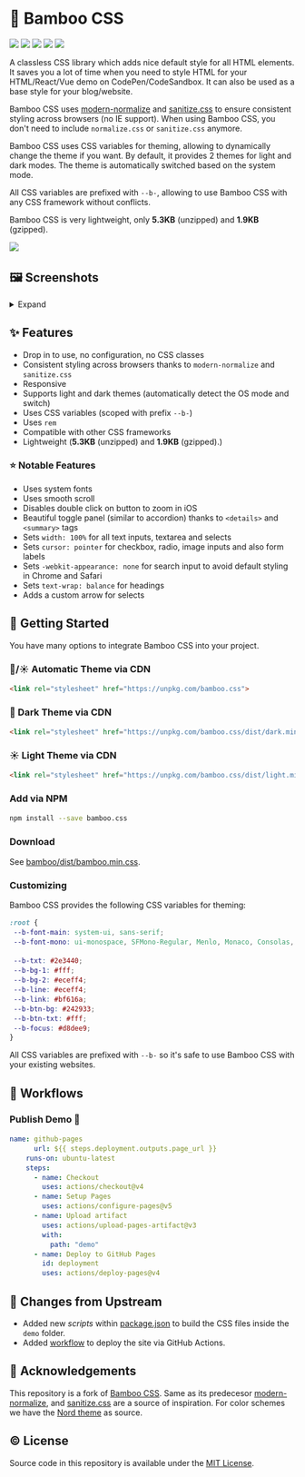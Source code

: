 # 🥢 Bamboo CSS

<p>
<img src="https://img.shields.io/github/languages/code-size/semanticdata/bamboo" />
<img src="https://img.shields.io/github/repo-size/semanticdata/bamboo" />
<img src="https://img.shields.io/github/commit-activity/t/semanticdata/bamboo" />
<img src="https://img.shields.io/github/last-commit/semanticdata/bamboo" />
<img src="https://img.shields.io/website/https/semanticdata.github.io/bamboo.svg" />
</p>

A classless CSS library which adds nice default style for all HTML elements. It saves you a lot of time when you need to style HTML for your HTML/React/Vue demo on CodePen/CodeSandbox. It can also be used as a base style for your blog/website.

Bamboo CSS uses [modern-normalize](https://github.com/sindresorhus/modern-normalize) and [sanitize.css](https://github.com/csstools/sanitize.css) to ensure consistent styling across browsers (no IE support). When using Bamboo CSS, you don't need to include `normalize.css` or `sanitize.css` anymore.

Bamboo CSS uses CSS variables for theming, allowing to dynamically change the theme if you want. By default, it provides 2 themes for light and dark modes. The theme is automatically switched based on the system mode.

All CSS variables are prefixed with `--b-`, allowing to use Bamboo CSS with any CSS framework without conflicts.

Bamboo CSS is very lightweight, only **5.3KB** (unzipped) and **1.9KB** (gzipped).

<a href="https://semanticdata.github.io/bamboo">
<img src="https://img.shields.io/badge/Check out the Demo-F0E68C?style=for-the-badge&link=https://semanticdata.github.io/bamboo" />
</a>

## 🖼 Screenshots

<details>
<summary>Expand</summary>
 
| ![screenshot](screenshots/desktopPage960x720.png) |
| --- |
</details>

## ✨ Features

- Drop in to use, no configuration, no CSS classes
- Consistent styling across browsers thanks to `modern-normalize` and `sanitize.css`
- Responsive
- Supports light and dark themes (automatically detect the OS mode and switch)
- Uses CSS variables (scoped with prefix `--b-`)
- Uses `rem`
- Compatible with other CSS frameworks
- Lightweight (**5.3KB** (unzipped) and **1.9KB** (gzipped).)

### ⭐ Notable Features

- Uses system fonts
- Uses smooth scroll
- Disables double click on button to zoom in iOS
- Beautiful toggle panel (similar to accordion) thanks to `<details>` and `<summary>` tags
- Sets `width: 100%` for all text inputs, textarea and selects
- Sets `cursor: pointer` for checkbox, radio, image inputs and also form labels
- Sets `-webkit-appearance: none` for search input to avoid default styling in Chrome and Safari
- Sets `text-wrap: balance` for headings
- Adds a custom arrow for selects

## 🚀 Getting Started

You have many options to integrate Bamboo CSS into your project.

### 🌙/☀ Automatic Theme via CDN

```html
<link rel="stylesheet" href="https://unpkg.com/bamboo.css">
```

### 🌙 Dark Theme via CDN

```html
<link rel="stylesheet" href="https://unpkg.com/bamboo.css/dist/dark.min.css">
```

### ☀ Light Theme via CDN

```html
<link rel="stylesheet" href="https://unpkg.com/bamboo.css/dist/light.min.css">
```

### Add via NPM

```bash
npm install --save bamboo.css
```

### Download

See [bamboo/dist/bamboo.min.css](https://semanticdata.github.io/bamboo/dist/bamboo.min.css).

### Customizing

Bamboo CSS provides the following CSS variables for theming:

```css
:root {
 --b-font-main: system-ui, sans-serif;
 --b-font-mono: ui-monospace, SFMono-Regular, Menlo, Monaco, Consolas, "Liberation Mono", "Courier New", monospace;

 --b-txt: #2e3440;
 --b-bg-1: #fff;
 --b-bg-2: #eceff4;
 --b-line: #eceff4;
 --b-link: #bf616a;
 --b-btn-bg: #242933;
 --b-btn-txt: #fff;
 --b-focus: #d8dee9;
}
```

All CSS variables are prefixed with `--b-` so it's safe to use Bamboo CSS with your existing websites.

## 🔀 Workflows

### Publish Demo 📢

```yml
name: github-pages
      url: ${{ steps.deployment.outputs.page_url }}
    runs-on: ubuntu-latest
    steps:
      - name: Checkout
        uses: actions/checkout@v4
      - name: Setup Pages
        uses: actions/configure-pages@v5
      - name: Upload artifact
        uses: actions/upload-pages-artifact@v3
        with:
          path: "demo"
      - name: Deploy to GitHub Pages
        id: deployment
        uses: actions/deploy-pages@v4
```

## 🔄 Changes from Upstream

- Added new *scripts* within [package.json](package.json) to build the CSS files inside the `demo` folder.
- Added [workflow](.github/workflows/) to deploy the site via GitHub Actions.

## 💜 Acknowledgements

This repository is a fork of [Bamboo CSS](https://github.com/rilwis/bamboo). Same as its predecesor [modern-normalize](https://github.com/sindresorhus/modern-normalize), and [sanitize.css](https://github.com/csstools/sanitize.css) are a source of inspiration. For color schemes we have the [Nord theme](https://www.nordtheme.com) as source.

## © License

Source code in this repository is available under the [MIT License](LICENSE).
